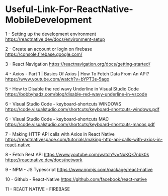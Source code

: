 # Useful-Link-For-ReactNative-MobileDevelopment


1 - Setting up the development environment
https://reactnative.dev/docs/environment-setup

2 - Create an account or login on firebase
https://console.firebase.google.com/

3 - React Navigation
https://reactnavigation.org/docs/getting-started/

4 - Axios - Part 1 | Basics Of Axios | How To Fetch Data From An API?
https://www.youtube.com/watch?v=bYPT3s-5ago
    
5 - How to Disable the red wavy Underline in Visual Studio Code
https://bobbyhadz.com/blog/disable-red-wavy-underline-in-vscode

6 - Visual Studio Code - keyboard-shortcuts WINDOWS
https://code.visualstudio.com/shortcuts/keyboard-shortcuts-windows.pdf

6 - Visual Studio Code - keyboard-shortcuts MAC
https://code.visualstudio.com/shortcuts/keyboard-shortcuts-macos.pdf

7 - Making HTTP API calls with Axios in React Native
https://reactnativespace.com/tutorials/making-http-api-calls-with-axios-in-react-native

8 - Fetch Rest API
https://www.youtube.com/watch?v=NuKQk7nbk0k
https://reactnative.dev/docs/network

9 - NPM - JS Typescript
https://www.npmjs.com/package/react-native

10 - Github - React-Native
https://github.com/facebook/react-native

11 - REACT NATIVE - FIREBASE




